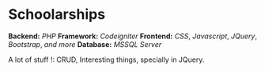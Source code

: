 # Schoolarships

__Backend:__ _PHP_
__Framework:__ _Codeigniter_
__Frontend:__ _CSS_, _Javascript_, _JQuery_, _Bootstrap_, _and more_
__Database:__ _MSSQL Server_

A lot of stuff !: CRUD, Interesting things, specially in JQuery. 

